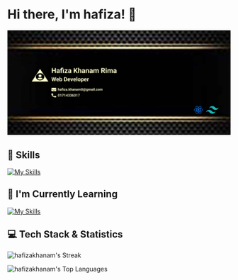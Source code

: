 # Hi there, I'm hafiza! 👋

![Profile Banner](assets/img/git-cover.jpg)

## 🚀 Skills

[![My Skills](https://skillicons.dev/icons?i=react,nodejs,html,javascript,css,bootstrap,express,mongodb,tailwind&theme=light)](https://skillicons.dev)




## 🌱 I'm Currently Learning

[![My Skills](https://skillicons.dev/icons?i=materialui,redux&theme=light)](https://skillicons.dev)

## 💻 Tech Stack & Statistics

![hafizakhanam's Streak](https://github-readme-streak-stats.herokuapp.com/?user=hafizakhanam&theme=dracula&hide_border=true)

![hafizakhanam's Top Languages](https://github-readme-stats.vercel.app/api/top-langs/?username=hafizakhanam&theme=dracula&show_icons=true&hide_border=true&layout=compact)